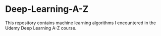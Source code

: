 # Deep-Learning-A-Z
This repository contains machine learning algorithms I encountered in the Udemy Deep Learning A-Z course.
